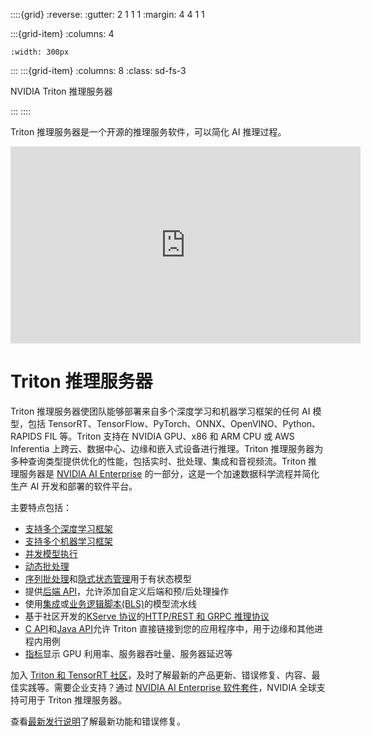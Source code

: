 <!--
# Copyright 2023, NVIDIA CORPORATION & AFFILIATES. All rights reserved.
#
# Redistribution and use in source and binary forms, with or without
# modification, are permitted provided that the following conditions
# are met:
#  * Redistributions of source code must retain the above copyright
#    notice, this list of conditions and the following disclaimer.
#  * Redistributions in binary form must reproduce the above copyright
#    notice, this list of conditions and the following disclaimer in the
#    documentation and/or other materials provided with the distribution.
#  * Neither the name of NVIDIA CORPORATION nor the names of its
#    contributors may be used to endorse or promote products derived
#    from this software without specific prior written permission.
#
# THIS SOFTWARE IS PROVIDED BY THE COPYRIGHT HOLDERS ``AS IS'' AND ANY
# EXPRESS OR IMPLIED WARRANTIES, INCLUDING, BUT NOT LIMITED TO, THE
# IMPLIED WARRANTIES OF MERCHANTABILITY AND FITNESS FOR A PARTICULAR
# PURPOSE ARE DISCLAIMED.  IN NO EVENT SHALL THE COPYRIGHT OWNER OR
# CONTRIBUTORS BE LIABLE FOR ANY DIRECT, INDIRECT, INCIDENTAL, SPECIAL,
# EXEMPLARY, OR CONSEQUENTIAL DAMAGES (INCLUDING, BUT NOT LIMITED TO,
# PROCUREMENT OF SUBSTITUTE GOODS OR SERVICES; LOSS OF USE, DATA, OR
# PROFITS; OR BUSINESS INTERRUPTION) HOWEVER CAUSED AND ON ANY THEORY
# OF LIABILITY, WHETHER IN CONTRACT, STRICT LIABILITY, OR TORT
# (INCLUDING NEGLIGENCE OR OTHERWISE) ARISING IN ANY WAY OUT OF THE USE
# OF THIS SOFTWARE, EVEN IF ADVISED OF THE POSSIBILITY OF SUCH DAMAGE.
-->

::::{grid}
:reverse:
:gutter: 2 1 1 1
:margin: 4 4 1 1

:::{grid-item}
:columns: 4

```{image} ./_static/nvidia-logo-vert-rgb-blk-for-screen.png
:width: 300px
```
:::
:::{grid-item}
:columns: 8
:class: sd-fs-3

NVIDIA Triton 推理服务器

:::
::::

Triton 推理服务器是一个开源的推理服务软件，可以简化 AI 推理过程。

  <!-- :::
  :align: center
  [![Getting Started Video](https://img.youtube.com/vi/NQDtfSi5QF4/1.jpg)](https://www.youtube.com/watch?v=NQDtfSi5QF4)
  ::: -->

<div>
<iframe width="560" height="315" src="https://www.youtube.com/embed/NQDtfSi5QF4" title="YouTube video player" frameborder="0" allow="accelerometer; autoplay; clipboard-write; encrypted-media; gyroscope; picture-in-picture" allowfullscreen></iframe>
</div>

# Triton 推理服务器

Triton 推理服务器使团队能够部署来自多个深度学习和机器学习框架的任何 AI 模型，包括 TensorRT、TensorFlow、PyTorch、ONNX、OpenVINO、Python、RAPIDS FIL 等。Triton 支持在 NVIDIA GPU、x86 和 ARM CPU 或 AWS Inferentia 上跨云、数据中心、边缘和嵌入式设备进行推理。Triton 推理服务器为多种查询类型提供优化的性能，包括实时、批处理、集成和音视频流。Triton 推理服务器是 [NVIDIA AI Enterprise](https://www.nvidia.com/en-us/data-center/products/ai-enterprise/) 的一部分，这是一个加速数据科学流程并简化生产 AI 开发和部署的软件平台。

主要特点包括：

- [支持多个深度学习框架](https://github.com/triton-inference-server/backend#where-can-i-find-all-the-backends-that-are-available-for-triton)
- [支持多个机器学习框架](https://github.com/triton-inference-server/fil_backend)
- [并发模型执行](user_guide/architecture_cn.md#concurrent-model-execution)
- [动态批处理](user_guide/model_configuration_cn.md#dynamic-batcher)
- [序列批处理](user_guide/model_configuration_cn.md#sequence-batcher)和[隐式状态管理](user_guide/architecture_cn.md#implicit-state-management)用于有状态模型
- 提供[后端 API](https://github.com/triton-inference-server/backend)，允许添加自定义后端和预/后处理操作
- 使用[集成](user_guide/architecture_cn.md#ensemble-models)或[业务逻辑脚本(BLS)](https://github.com/triton-inference-server/python_backend#business-logic-scripting)的模型流水线
- 基于社区开发的[KServe 协议](https://github.com/kserve/kserve/tree/master/docs/predict-api/v2)的[HTTP/REST 和 GRPC 推理协议](customization_guide/inference_protocols_cn.md)
- [C API](customization_guide/inference_protocols.md#in-process-triton-server-api)和[Java API](customization_guide/inference_protocols.md#java-bindings-for-in-process-triton-server-api)允许 Triton 直接链接到您的应用程序中，用于边缘和其他进程内用例
- [指标](user_guide/metrics_cn.md)显示 GPU 利用率、服务器吞吐量、服务器延迟等

加入 [Triton 和 TensorRT 社区](https://www.nvidia.com/en-us/deep-learning-ai/triton-tensorrt-newsletter/)，及时了解最新的产品更新、错误修复、内容、最佳实践等。需要企业支持？通过 [NVIDIA AI Enterprise 软件套件](https://www.nvidia.com/en-us/data-center/products/ai-enterprise/)，NVIDIA 全球支持可用于 Triton 推理服务器。

查看[最新发行说明](https://docs.nvidia.com/deeplearning/triton-inference-server/release-notes/rel-23-05.html#rel-23-05)了解最新功能和错误修复。